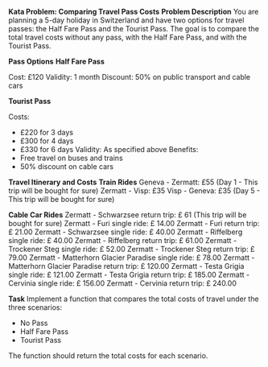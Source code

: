 **Kata Problem: __Comparing Travel Pass Costs__**
**Problem Description**
You are planning a 5-day holiday in Switzerland and have two options for travel passes: the Half Fare Pass and the Tourist Pass. The goal is to compare the total travel costs without any pass, with the Half Fare Pass, and with the Tourist Pass.

**Pass Options**
__Half Fare Pass__

Cost: £120
Validity: 1 month
Discount: 50% on public transport and cable cars

__Tourist Pass__

Costs:
- £220 for 3 days
- £300 for 4 days
- £330 for 6 days
Validity: As specified above
Benefits:
- Free travel on buses and trains
- 50% discount on cable cars

**Travel Itinerary and Costs**
__Train Rides__
Geneva - Zermatt: £55 (Day 1 - This trip will be bought for sure)
Zermatt - Visp: £35
Visp - Geneva: £35 (Day 5 - This trip will be bought for sure)

__Cable Car Rides__
Zermatt - Schwarzsee return trip: £ 61 (This trip will be bought for sure)
Zermatt - Furi single ride: £ 14.00
Zermatt - Furi return trip: £ 21.00
Zermatt - Schwarzsee single ride: £ 40.00
Zermatt - Riffelberg single ride: £ 40.00
Zermatt - Riffelberg return trip: £ 61.00
Zermatt - Trockener Steg single ride: £ 52.00
Zermatt - Trockener Steg return trip: £ 79.00
Zermatt - Matterhorn Glacier Paradise single ride: £ 78.00
Zermatt - Matterhorn Glacier Paradise return trip: £ 120.00
Zermatt - Testa Grigia single ride: £ 121.00
Zermatt - Testa Grigia return trip: £ 185.00
Zermatt - Cervinia single ride: £ 156.00
Zermatt - Cervinia return trip: £ 240.00


**Task**
Implement a function that compares the total costs of travel under the three scenarios:

- No Pass
- Half Fare Pass
- Tourist Pass

The function should return the total costs for each scenario.




